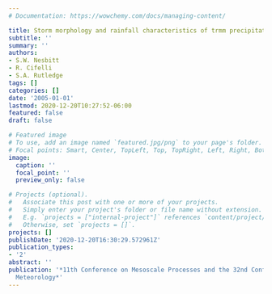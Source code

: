 ```yaml
---
# Documentation: https://wowchemy.com/docs/managing-content/

title: Storm morphology and rainfall characteristics of trmm precipitation features
subtitle: ''
summary: ''
authors:
- S.W. Nesbitt
- R. Cifelli
- S.A. Rutledge
tags: []
categories: []
date: '2005-01-01'
lastmod: 2020-12-20T10:27:52-06:00
featured: false
draft: false

# Featured image
# To use, add an image named `featured.jpg/png` to your page's folder.
# Focal points: Smart, Center, TopLeft, Top, TopRight, Left, Right, BottomLeft, Bottom, BottomRight.
image:
  caption: ''
  focal_point: ''
  preview_only: false

# Projects (optional).
#   Associate this post with one or more of your projects.
#   Simply enter your project's folder or file name without extension.
#   E.g. `projects = ["internal-project"]` references `content/project/deep-learning/index.md`.
#   Otherwise, set `projects = []`.
projects: []
publishDate: '2020-12-20T16:30:29.572961Z'
publication_types:
- '2'
abstract: ''
publication: '*11th Conference on Mesoscale Processes and the 32nd Conference on Radar
  Meteorology*'
---
```

